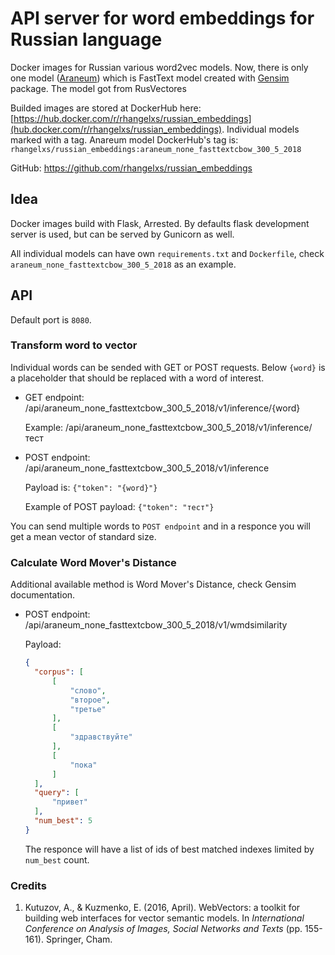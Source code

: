 # API server for word embeddings for Russian language

Docker images for Russian various word2vec models. Now, there is only one model ([Araneum](https://rusvectores.org/en/models/)) which is FastText model created with [Gensim](https://github.com/RaRe-Technologies/gensim) package. The model got from RusVectores

Builded images are stored at DockerHub here: [https://hub.docker.com/r/rhangelxs/russian_embeddings](hub.docker.com/r/rhangelxs/russian_embeddings). Individual models marked with a tag. Anareum model DockerHub's tag is: `rhangelxs/russian_embeddings:araneum_none_fasttextcbow_300_5_2018`

GitHub: https://github.com/rhangelxs/russian_embeddings


## Idea

Docker images build with Flask, Arrested. By defaults flask development server is used, but can be served by Gunicorn as well.

All individual models can have own `requirements.txt` and `Dockerfile`, check `araneum_none_fasttextcbow_300_5_2018` as an example.

## API

Default port is `8080`.

### Transform word to vector

Individual words can be sended with GET or POST requests. Below `{word}` is a placeholder that should be replaced with a word of interest.

* GET endpoint: /api/araneum_none_fasttextcbow_300_5_2018/v1/inference/{word}
  
  Example: /api/araneum_none_fasttextcbow_300_5_2018/v1/inference/тест

* POST endpoint: /api/araneum_none_fasttextcbow_300_5_2018/v1/inference

  Payload is:
  ```{"token": "{word}"}```
  
  Example of POST payload:
  ```{"token": "тест"}```
  
You can send multiple words to `POST endpoint` and in a responce you will get a mean vector of standard size.

### Calculate Word Mover's Distance

Additional available method is Word Mover's Distance, check Gensim documentation.

* POST endpoint: /api/araneum_none_fasttextcbow_300_5_2018/v1/wmdsimilarity
  
  Payload:
  ```json
  {
    "corpus": [
        [
            "слово",
            "второе",
            "третье"
        ], 
        [
            "здравствуйте"
        ],
        [
            "пока"
        ]
    ],
    "query": [
        "привет"
    ],
    "num_best": 5
  }
  ```
  
  The responce will have a list of ids of best matched indexes limited by `num_best` count.


### Credits

1. Kutuzov, A., & Kuzmenko, E. (2016, April). WebVectors: a toolkit for building web interfaces for vector semantic models. In *International Conference on Analysis of Images, Social Networks and Texts* (pp. 155-161). Springer, Cham.
